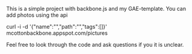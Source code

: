 This is a simple project with backbone.js and my GAE-template.  You can add photos using the api

  curl -i -d '{"name":"","path":"","tags":[]}' mcottonbackbone.appspot.com/pictures 

Feel free to look through the code and ask questions if you it is unclear.
